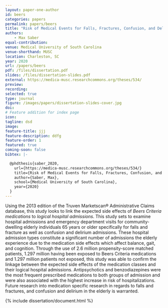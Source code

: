 ```yaml
---
layout: paper-one-author
id: beers
categories: papers
permalink: papers/beers
title: "Risk of Medical Events for Falls, Fractures, Confusion, and Delirium for Patients with Filled Prescriptions for Drugs Listed on Beers Criteria Compared to Well-Matched Controls"
authors: 
    - Max Saber
equal-contribution: 
venue: Medical University of South Carolina
venue-shorthand: MUSC
location: Charleston, SC
year: 2020
url: /papers/beers
pdf: /files/dissertation.pdf
slides: /files/dissertation-slides.pdf
external: https://medica-musc.researchcommons.org/theses/534/
preview: 
recording: 
selected: true
type: journal
figure: /images/papers/dissertation-slides-cover.jpg
doi: 
# Feature addition for index page
icon: 
tagline: dsd
image: 
feature-title: jjj
feature-description: ddfg
feature-order: 1
featured: true
coming-soon: false
bibtex: |-

  @phdthesis{saber_2020,
    url={https://medica-musc.researchcommons.org/theses/534/}
    title={Risk of Medical Events for Falls, Fractures, Confusion, and Delirium for Patients with Filled Prescriptions for Drugs Listed on Beers Criteria Compared to Well-Matched Controls},
    author={Saber, Max},
    school={Medical University of South Carolina},
    year={2020}
  }
---
```


Using the 2013 edition of the Truven Marketscan® Administrative Claims database, this study looks to link the expected side effects of *Beers Criteria medications* to *logical hospital admissions*. This study sets to examine hospital admissions and emergency department visits for community-dwelling elderly individuals 65 years or older specifically for falls and fracture as well as confusion and delirium admissions. These hospital admission types constitute a significant number of admissions the elderly experience due to the medication side effects which affect balance, gait, and cognition. Through the use of 2.6 million propensity-score matched patients, 1.297 million having been exposed to Beers Criteria medications and 1.297 million patients not exposed, this study was able to confirm the linkage between the expected side effects of the medication classes and their logical hospital admissions. Antipsychotics and benzodiazepines were the most frequent prescribed medications to both groups of admission and were also associated with the highest increase in risk of hospitalizations. Future research into medication specific research in regards to falls and fractures, and confusion and delirium in the elderly is warranted.

{% include dissertation/document.html %}